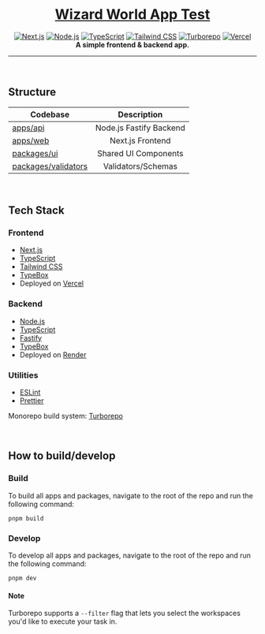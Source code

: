 <a href="#" target="_blank">
  <h1 align="center" style="text-align: center;">Wizard World App Test</h1>
</a>

<p align="center" style="text-align: center;">
  <a href="https://nextjs.org/"><img src="https://img.shields.io/badge/Next.js-000000?style=flat&logo=next.js&logoColor=white" alt="Next.js" /></a>
  <a href="https://nodejs.org/"><img src="https://img.shields.io/badge/Node.js-68A063?style=flat&logo=node.js&logoColor=white" alt="Node.js"></a>
  <a href="https://www.typescriptlang.org/"><img src="https://img.shields.io/badge/TypeScript-007ACC?style=flat&logo=typescript&logoColor=white" alt="TypeScript" /></a>
  <a href="https://tailwindcss.com/"><img src="https://img.shields.io/badge/TailwindCSS-38BDF8?style=flat&logo=tailwindcss&logoColor=white" alt="Tailwind CSS" /></a>
  <a href="https://turbo.build/repo"><img src="https://img.shields.io/badge/Turborepo-000000?style=flat&logo=turborepo&logoColor=white" alt="Turborepo" /></a>
  <a href="https://vercel.com/"><img src="https://img.shields.io/badge/Vercel-000000?style=flat&logo=vercel&logoColor=white" alt="Vercel" /></a>
  <br>
  <strong>A simple frontend & backend app.</strong>
</p>

---

<br>

## Structure

| **Codebase**                               |     **Description**     |
| ------------------------------------------ | :---------------------: |
| [apps/api](apps/api)                       | Node.js Fastify Backend |
| [apps/web](apps/web)                       |    Next.js Frontend     |
| [packages/ui](packages/ui)                 |  Shared UI Components   |
| [packages/validators](packages/validators) |   Validators/Schemas    |

<br>

## Tech Stack

### Frontend

- [Next.js](https://nextjs.org/)
- [TypeScript](https://www.typescriptlang.org/)
- [Tailwind CSS](https://tailwindcss.com/)
- [TypeBox](https://github.com/sinclairzx81/typebox)
- Deployed on [Vercel](https://vercel.com/)

### Backend

- [Node.js](https://nodejs.org/)
- [TypeScript](https://www.typescriptlang.org/)
- [Fastify](https://fastify.dev/)
- [TypeBox](https://github.com/sinclairzx81/typebox)
- Deployed on [Render](https://render.com/)

### Utilities

- [ESLint](https://eslint.org/)
- [Prettier](https://prettier.io)

Monorepo build system: [Turborepo](https://turbo.build/repo)

<br>

## How to build/develop

### Build

To build all apps and packages, navigate to the root of the repo and run the following command:

```
pnpm build
```

### Develop

To develop all apps and packages, navigate to the root of the repo and run the following command:

```
pnpm dev
```

#### Note

Turborepo supports a `--filter` flag that lets you select the workspaces you'd like to execute your task in.
